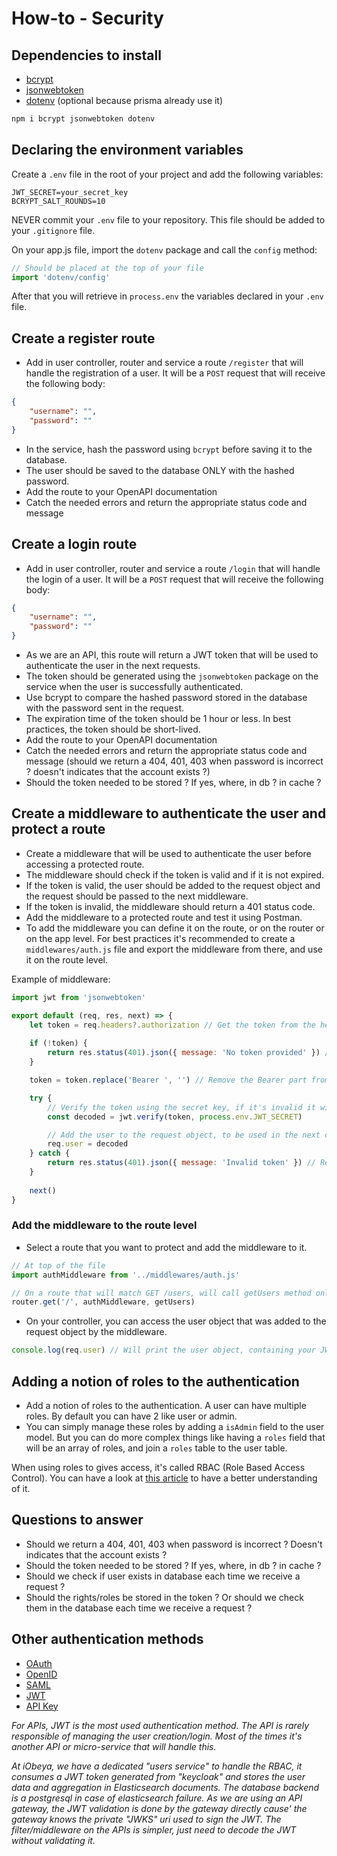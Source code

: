# How-to - Security

## Dependencies to install

- [bcrypt](https://www.npmjs.com/package/bcrypt)
- [jsonwebtoken](https://www.npmjs.com/package/jsonwebtoken)
- [dotenv](https://www.npmjs.com/package/dotenv) (optional because prisma already use it)

```bash
npm i bcrypt jsonwebtoken dotenv
```

## Declaring the environment variables

Create a `.env` file in the root of your project and add the following variables:

```env
JWT_SECRET=your_secret_key
BCRYPT_SALT_ROUNDS=10
```

NEVER commit your `.env` file to your repository. This file should be added to your `.gitignore` file.

On your app.js file, import the `dotenv` package and call the `config` method:

```javascript
// Should be placed at the top of your file
import 'dotenv/config'
```

After that you will retrieve in `process.env` the variables declared in your `.env` file.

## Create a register route

- Add in user controller, router and service a route `/register` that will handle the registration of a user. It will be a `POST` request that will receive the following body:

```json
{
    "username": "",
    "password": ""
}
```
- In the service, hash the password using `bcrypt` before saving it to the database.
- The user should be saved to the database ONLY with the hashed password.
- Add the route to your OpenAPI documentation
- Catch the needed errors and return the appropriate status code and message

## Create a login route

- Add in user controller, router and service a route `/login` that will handle the login of a user. It will be a `POST` request that will receive the following body:

```json
{
    "username": "",
    "password": ""
}
```
- As we are an API, this route will return a JWT token that will be used to authenticate the user in the next requests.
- The token should be generated using the `jsonwebtoken` package on the service when the user is successfully authenticated.
- Use bcrypt to compare the hashed password stored in the database with the password sent in the request.
- The expiration time of the token should be 1 hour or less. In best practices, the token should be short-lived.
- Add the route to your OpenAPI documentation
- Catch the needed errors and return the appropriate status code and message (should we return a 404, 401, 403 when password is incorrect ? doesn't indicates that the account exists ?)
- Should the token needed to be stored ? If yes, where, in db ? in cache ?

## Create a middleware to authenticate the user and protect a route

- Create a middleware that will be used to authenticate the user before accessing a protected route.
- The middleware should check if the token is valid and if it is not expired.
- If the token is valid, the user should be added to the request object and the request should be passed to the next middleware.
- If the token is invalid, the middleware should return a 401 status code.
- Add the middleware to a protected route and test it using Postman.
- To add the middleware you can define it on the route, or on the router or on the app level. For best practices it's recommended to create a `middlewares/auth.js` file and export the middleware from there, and use it on the route level.

Example of middleware:
```javascript
import jwt from 'jsonwebtoken'

export default (req, res, next) => {
    let token = req.headers?.authorization // Get the token from the headers
    
    if (!token) {
        return res.status(401).json({ message: 'No token provided' }) // Return 401 if no token is provided
    }

    token = token.replace('Bearer ', '') // Remove the Bearer part from the token (it's a convention)

    try {
        // Verify the token using the secret key, if it's invalid it will throw an error
        const decoded = jwt.verify(token, process.env.JWT_SECRET)

        // Add the user to the request object, to be used in the next controller
        req.user = decoded
    } catch {
        return res.status(401).json({ message: 'Invalid token' }) // Return 401 if the token is invalid
    }
    
    next()
}
```

### Add the middleware to the route level

- Select a route that you want to protect and add the middleware to it.

```javascript
// At top of the file
import authMiddleware from '../middlewares/auth.js'

// On a route that will match GET /users, will call getUsers method only if nothing returned by the middleware
router.get('/', authMiddleware, getUsers)
```

- On your controller, you can access the user object that was added to the request object by the middleware.

```javascript
console.log(req.user) // Will print the user object, containing your JWT user data decoded
```

## Adding a notion of roles to the authentication

- Add a notion of roles to the authentication. A user can have multiple roles. By default you can have 2 like user or admin.
- You can simply manage these roles by adding a `isAdmin` field to the user model. But you can do more complex things like having a `roles` field that will be an array of roles, and join a `roles` table to the user table.  

When using roles to gives access, it's called RBAC (Role Based Access Control). You can have a look at [this article](https://www.redhat.com/en/topics/security/what-is-role-based-access-control) to have a better understanding of it.

## Questions to answer

- Should we return a 404, 401, 403 when password is incorrect ? Doesn't indicates that the account exists ?
- Should the token needed to be stored ? If yes, where, in db ? in cache ?
- Should we check if user exists in database each time we receive a request ?
- Should the rights/roles be stored in the token ? Or should we check them in the database each time we receive a request ?


## Other authentication methods
- [OAuth](https://oauth.net/)
- [OpenID](https://openid.net/)
- [SAML](https://en.wikipedia.org/wiki/Security_Assertion_Markup_Language)
- [JWT](https://jwt.io/)
- [API Key](https://en.wikipedia.org/wiki/Application_programming_interface_key)

*For APIs, JWT is the most used authentication method. The API is rarely responsible of managing the user creation/login. Most of the times it's another API or micro-service that will handle this.*

*At iObeya, we have a dedicated "users service" to handle the RBAC, it consumes a JWT token generated from "keycloak" and stores the user data and aggregation in Elasticsearch documents. The database backend is a postgresql in case of elasticsearch failure. As we are using an API gateway, the JWT validation is done by the gateway directly cause' the gateway knows the private "JWKS" uri used to sign the JWT. The filter/middleware on the APIs is simpler, just need to decode the JWT without validating it.*